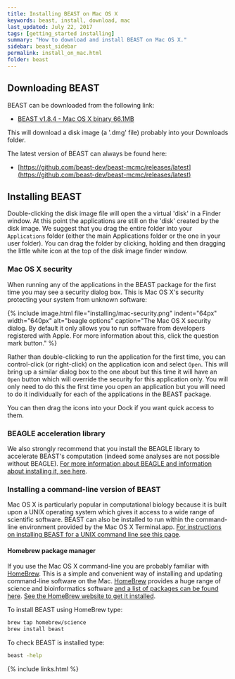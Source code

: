 ```yaml
---
title: Installing BEAST on Mac OS X
keywords: beast, install, download, mac
last_updated: July 22, 2017
tags: [getting_started installing]
summary: "How to download and install BEAST on Mac OS X."
sidebar: beast_sidebar
permalink: install_on_mac.html
folder: beast
---
```


## Downloading BEAST

BEAST can be downloaded from the following link:

- [BEAST v1.8.4 - Mac OS X binary 66.1MB](https://github.com/beast-dev/beast-mcmc/releases/download/v1.8.4/BEAST.v1.8.4.dmg)

This will download a disk image (a '.dmg' file) probably into your Downloads folder. 

The latest version of BEAST can always be found here:

- [https://github.com/beast-dev/beast-mcmc/releases/latest](https://github.com/beast-dev/beast-mcmc/releases/latest)

## Installing BEAST

Double-clicking the disk image file will open the a virtual 'disk' in a Finder window. At this point the applications are still on the 'disk' created by the disk image. We suggest that you drag the entire folder into your ```Applications``` folder (either the main Applications folder or the one in your user folder). You can drag the folder by clicking, holding and then dragging the little white icon at the top of the disk image finder window.
 
### Mac OS X security

When running any of the applications in the BEAST package for the first time you may see a security dialog box. This is Mac OS X's security  protecting your system from unknown software:
 
{% include image.html file="installing/mac-security.png" indent="64px" width="640px" alt="beagle options" caption="The Mac OS X security dialog. By default it only allows you to run software from developers registered with Apple. For more information about this, click the question mark button." %}
 
Rather than double-clicking to run the application for the first time, you can control-click (or right-click) on the application icon and select ```Open```. This will bring up a similar dialog box to the one about but this time it will have an ```Open``` button which will override the security for this application only. You will only need to do this the first time you open an application but you will need to do it individually for each of the applications in the BEAST package.

You can then drag the icons into your Dock if you want quick access to them.

### BEAGLE acceleration library

We also strongly recommend that you install the BEAGLE library to accelerate BEAST's computation (indeed some analyses are not possible without BEAGLE). [For more information about BEAGLE and information about installing it, see here](beagle).

### Installing a command-line version of BEAST

Mac OS X is particularly popular in computational biology because it is built upon a UNIX operating system which gives it access to a wide range of scientific software. BEAST can also be installed to run within the command-line environment provided by the Mac OS X Terminal.app. [For instructions on installing BEAST for a UNIX command line see this page](install_on_unix).

#### Homebrew package manager

If you use the Mac OS X command-line you are probably familiar with [HomeBrew](https://brew.sh). This is a simple and convenient way of installing and updating command-line software on the Mac. [HomeBrew](https://brew.sh) provides a huge range of science and bioinformatics software [and a list of packages can be found here](https://github.com/Homebrew/homebrew-science/wiki/List-of-homebrew-science-formulae). [See the HomeBrew website to get it installed](https://brew.sh).

To install BEAST using HomeBrew type:

```bash
brew tap homebrew/science
brew install beast
```

To check BEAST is installed type:

```bash
beast -help
```


{% include links.html %}
